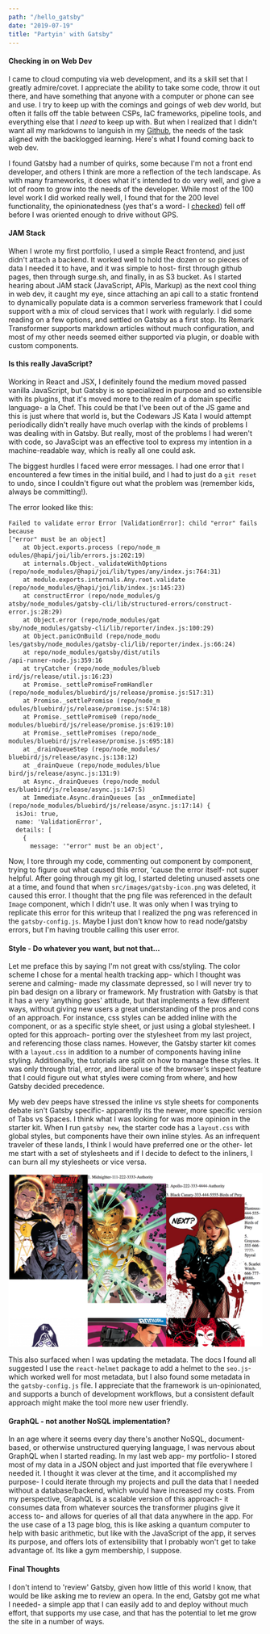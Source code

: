 ```yaml
---
path: "/hello_gatsby"
date: "2019-07-19"
title: "Partyin' with Gatsby"
---
```

#### Checking in on Web Dev

I came to cloud computing via web development, and its a skill set that I greatly admire/covet. I appreciate the ability to take some code, throw it out there, and have something that anyone with a computer or phone can see and use. I try to keep up with the comings and goings of web dev world, but often it falls off the table between CSPs, IaC frameworks, pipeline tools, and everything else that I _need_ to keep up with.  But when I realized that I didn't want all my markdowns to languish in my [Github](github.com/justwes2), the needs of the task aligned with the backlogged learning. Here's what I found coming back to web dev.

I found Gatsby had a number of quirks, some because I'm not a front end developer, and others I think are more a reflection of the tech landscape. As with many frameworks, it does what it's intended to do very well, and give a lot of room to grow into the needs of the developer. While most of the 100 level work I did worked really well, I found that for the 200 level functionality, the opinionatedness (yes that's a word- I [checked](https://www.merriam-webster.com/dictionary/opinionated)) fell off before I was oriented enough to drive without GPS. 

#### JAM Stack

When I wrote my first portfolio, I used a simple React frontend, and just didn't attach a backend. It worked well to hold the dozen or so pieces of data I needed it to have, and it was simple to host- first through github pages, then through surge.sh, and finally, in as S3 bucket. As I started hearing about JAM stack (JavaScript, APIs, Markup) as the next cool thing in web dev, it caught my eye, since attaching an api call to a static frontend to dynamically populate data is a common serverless framework that I could support with a mix of cloud services that I work with regularly. I did some reading on a few options, and settled on Gatsby as a first stop. Its Remark Transformer supports markdown articles without much configuration, and most of my other needs seemed either supported via plugin, or doable with custom components. 

#### Is this really JavaScript?

Working in React and JSX, I definitely found the medium moved passed vanilla JavaScript, but Gatsby is so specialized in purpose and so extensible with its plugins, that it's moved more to the realm of a domain specific language- a la Chef. This could be that I've been out of the JS game and this is just where that world is, but the Codewars JS Kata I would attempt periodically didn't really have much overlap with the kinds of problems I was dealing with in Gatsby. But really, most of the problems I had weren't with code, so JavaScipt was an effective tool to express my intention in a machine-readable way, which is really all one could ask. 

The biggest hurdles I faced were error messages. I had one error that I encountered a few times in the initial build, and I had to just do a `git reset` to undo, since I couldn't figure out what the problem was (remember kids, always be committing!).

The error looked like this:
```
Failed to validate error Error [ValidationError]: child "error" fails because
["error" must be an object]
    at Object.exports.process (repo/node_m
odules/@hapi/joi/lib/errors.js:202:19)
    at internals.Object._validateWithOptions (repo/node_modules/@hapi/joi/lib/types/any/index.js:764:31)
    at module.exports.internals.Any.root.validate (repo/node_modules/@hapi/joi/lib/index.js:145:23)
    at constructError (repo/node_modules/g
atsby/node_modules/gatsby-cli/lib/structured-errors/construct-error.js:28:29)
    at Object.error (repo/node_modules/gat
sby/node_modules/gatsby-cli/lib/reporter/index.js:100:29)
    at Object.panicOnBuild (repo/node_modu
les/gatsby/node_modules/gatsby-cli/lib/reporter/index.js:66:24)
    at repo/node_modules/gatsby/dist/utils
/api-runner-node.js:359:16
    at tryCatcher (repo/node_modules/blueb
ird/js/release/util.js:16:23)
    at Promise._settlePromiseFromHandler (repo/node_modules/bluebird/js/release/promise.js:517:31)
    at Promise._settlePromise (repo/node_m
odules/bluebird/js/release/promise.js:574:18)
    at Promise._settlePromise0 (repo/node_
modules/bluebird/js/release/promise.js:619:10)
    at Promise._settlePromises (repo/node_
modules/bluebird/js/release/promise.js:695:18)
    at _drainQueueStep (repo/node_modules/
bluebird/js/release/async.js:138:12)
    at _drainQueue (repo/node_modules/blue
bird/js/release/async.js:131:9)
    at Async._drainQueues (repo/node_modul
es/bluebird/js/release/async.js:147:5)
    at Immediate.Async.drainQueues [as _onImmediate] (repo/node_modules/bluebird/js/release/async.js:17:14) {
  isJoi: true,
  name: 'ValidationError',
  details: [
    {
      message: '"error" must be an object',
```
Now, I tore through my code, commenting out component by component, trying to figure out what caused this error, 'cause the error itself- not super helpful. After going through my git log, I started deleting unused assets one at a time, and found that when `src/images/gatsby-icon.png` was deleted, it caused this error. I thought that the png file was referenced in the default `Image` component, which I didn't use. It was only when I was trying to replicate this error for this writeup that I realized the png was referenced in the `gatsby-config.js`. Maybe I just don't know how to read node/gatsby errors, but I'm having trouble calling this user error. 

#### Style - Do whatever you want, but not that...

Let me preface this by saying I'm not great with css/styling. The color scheme I chose for a mental health tracking app- which I thought was serene and calming- made my classmate depressed, so I will never try to pin bad design on a library or framework. 
My frustration with Gatsby is that it has a very 'anything goes' attitude, but that implements a few different ways, without giving new users a great understanding of the pros and cons of an approach. For instance, css styles can be added inline with the component, or as a specific style sheet, or just using a global stylesheet. I opted for this approach- porting over the stylesheet from my last project, and referencing those class names. However, the Gatsby starter kit comes with a `layout.css` in addition to a number of components having inline styling. Additionally, the tutorials are split on how to manage these styles. It was only through trial, error, and liberal use of the browser's inspect feature that I could figure out what styles were coming from where, and how Gatsby decided precedence. 

My web dev peeps have stressed the inline vs style sheets for components debate isn't Gatsby specific- apparently its the newer, more specific version of Tabs vs Spaces. I think what I was looking for was more opinion in the starter kit. When I run `gatsby new`, the starter code has a `layout.css` with global styles, but components have their own inline styles. As an infrequent traveler of these lands, I think I would have preferred one or the other- let me start with a set of stylesheets and if I decide to defect to the inliners, I can burn all my stylesheets or vice versa. 

![An early attempt at css- making a super hero roster.](../images/gatsby_my_css.png)

This also surfaced when I was updating the metadata. The docs I found all suggested I use the `react-helmet` package to add a helmet to the `seo.js`- which worked well for most metadata, but I also found some metadata in the `gatsby-config.js` file. I appreciate that the framework is un-opinionated, and supports a bunch of development workflows, but a consistent default approach might make the tool more new user friendly. 

#### GraphQL - not another NoSQL implementation?

In an age where it seems every day there's another NoSQL, document-based, or otherwise unstructured querying language, I was nervous about GraphQL when I started reading. In my last web app- my portfolio- I stored most of my data in a JSON object and just imported that file everywhere I needed it. I thought it was clever at the time, and it accomplished my purpose- I could iterate through my projects and pull the data that I needed without a database/backend, which would have increased my costs. From my perspective, GraphQL is a scalable version of this approach- it consumes data from whatever sources the transformer plugins give it access to- and allows for queries of all that data anywhere in the app. For the use case of a 13 page blog, this is like asking a quantum computer to help with basic arithmetic, but like with the JavaScript of the app, it serves its purpose, and offers lots of extensibility that I probably won't get to take advantage of. Its like a gym membership, I suppose. 

#### Final Thoughts

I don't intend to 'review' Gatsby, given how little of this world I know, that would be like asking me to review an opera. In the end, Gatsby got me what I needed- a simple app that I can easily add to and deploy without much effort, that supports my use case, and that has the potential to let me grow the site in a number of ways. 